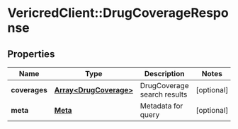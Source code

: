 # VericredClient::DrugCoverageResponse

## Properties
Name | Type | Description | Notes
------------ | ------------- | ------------- | -------------
**coverages** | [**Array&lt;DrugCoverage&gt;**](DrugCoverage.md) | DrugCoverage search results | [optional] 
**meta** | [**Meta**](Meta.md) | Metadata for query | [optional] 



